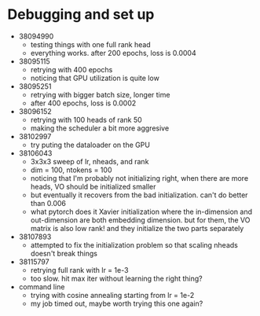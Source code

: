 # Debugging and set up
- 38094990
    - testing things with one full rank head
    - everything works. after 200 epochs, loss is 0.0004
- 38095115
    - retrying with 400 epochs
    - noticing that GPU utilization is quite low
- 38095251
    - retrying with bigger batch size, longer time
    - after 400 epochs, loss is 0.0002
- 38096152
    - retrying with 100 heads of rank 50
    - making the scheduler a bit more aggresive
- 38102997
    - try puting the dataloader on the GPU
- 38106043
    - 3x3x3 sweep of lr, nheads, and rank
    - dim = 100, ntokens = 100
    - noticing that I'm probably not initializing right, when there are more heads, VO should be initialized smaller
    - but eventually it recovers from the bad initialization. can't do better than 0.006
    - what pytorch does it Xavier initialization where the in-dimension and out-dimension are both embedding dimension. but for them, the VO matrix is also low rank! and they initialize the two parts separately
- 38107893
    - attempted to fix the initialization problem so that scaling nheads doesn't break things
- 38115797
    - retrying full rank with lr = 1e-3
    - too slow. hit max iter without learning the right thing?
- command line
    - trying with cosine annealing starting from lr = 1e-2
    - my job timed out, maybe worth trying this one again?
